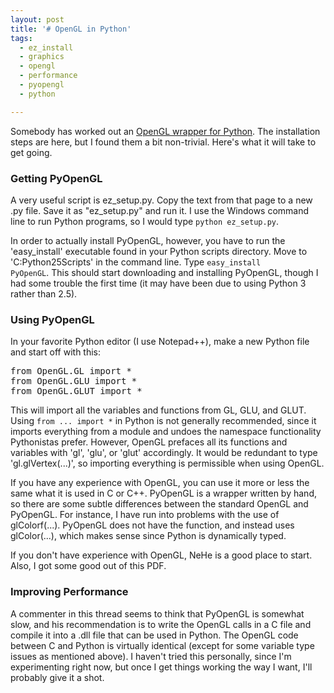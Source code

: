 ```yaml
---
layout: post
title: '# OpenGL in Python'
tags:
  - ez_install
  - graphics
  - opengl
  - performance
  - pyopengl
  - python

---
```


Somebody has worked out an <a href="http://pyopengl.sourceforge.net/">OpenGL wrapper for Python</a>. The installation steps are <a>here</a>, but I found them a bit non-trivial. Here's what it will take to get going.

<!--more--><h3>Getting PyOpenGL</h3>

A very useful script is <a>ez_setup.py</a>. Copy the text from that page to a new .py file. Save it as "ez_setup.py" and run it. I use the Windows command line to run Python programs, so I would type <code>python ez_setup.py</code>. 

In order to actually install PyOpenGL, however, you have to run the 'easy_install' executable found in your Python scripts directory. Move to 'C:Python25Scripts' in the command line. Type <code>easy_install PyOpenGL</code>. This should start downloading and installing PyOpenGL, though I had some trouble the first time (it may have been due to using Python 3 rather than 2.5).

<h3>Using PyOpenGL</h3>

In your favorite Python editor (I use <a>Notepad++</a>), make a new Python file and start off with this:

<pre>from OpenGL.GL import *
from OpenGL.GLU import *
from OpenGL.GLUT import *</pre>

This will import all the variables and functions from GL, GLU, and GLUT. Using <code>from ... import *</code> in Python is not generally recommended, since it imports everything from a module and undoes the namespace functionality Pythonistas prefer. However, OpenGL prefaces all its functions and variables with 'gl', 'glu', or 'glut' accordingly. It would be redundant to type 'gl.glVertex(...)', so importing everything is permissible when using OpenGL.

If you have any experience with OpenGL, you can use it more or less the same what it is used in C or C++. PyOpenGL is a wrapper written by hand, so there are some subtle differences between the standard OpenGL and PyOpenGL. For instance, I have run into problems with the use of glColorf(...). PyOpenGL does not have the function, and instead uses glColor(...), which makes sense since Python is dynamically typed.

If you don't have experience with OpenGL, <a>NeHe</a> is a good place to start. Also, I got some good out of this <a>PDF</a>.

<h3>Improving Performance</h3>

A commenter in <a>this thread</a> seems to think that PyOpenGL is somewhat slow, and his recommendation is to write the OpenGL calls in a C file and compile it into a .dll file that can be used in Python. The OpenGL code between C and Python is virtually identical (except for some variable type issues as mentioned above). I haven't tried this personally, since I'm experimenting right now, but once I get things working the way I want, I'll probably give it a shot.

